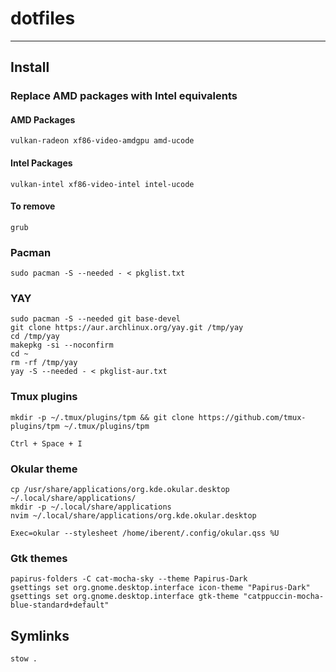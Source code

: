 # dotfiles

---

## Install

### Replace AMD packages with Intel equivalents

#### AMD Packages

    vulkan-radeon xf86-video-amdgpu amd-ucode

#### Intel Packages

    vulkan-intel xf86-video-intel intel-ucode

#### To remove

    grub

### Pacman

    sudo pacman -S --needed - < pkglist.txt

### YAY

    sudo pacman -S --needed git base-devel
    git clone https://aur.archlinux.org/yay.git /tmp/yay
    cd /tmp/yay
    makepkg -si --noconfirm
    cd ~
    rm -rf /tmp/yay
    yay -S --needed - < pkglist-aur.txt

### Tmux plugins

    mkdir -p ~/.tmux/plugins/tpm && git clone https://github.com/tmux-plugins/tpm ~/.tmux/plugins/tpm

    Ctrl + Space + I

### Okular theme

    cp /usr/share/applications/org.kde.okular.desktop ~/.local/share/applications/
    mkdir -p ~/.local/share/applications
    nvim ~/.local/share/applications/org.kde.okular.desktop

    Exec=okular --stylesheet /home/iberent/.config/okular.qss %U

### Gtk themes

    papirus-folders -C cat-mocha-sky --theme Papirus-Dark
    gsettings set org.gnome.desktop.interface icon-theme "Papirus-Dark"
    gsettings set org.gnome.desktop.interface gtk-theme "catppuccin-mocha-blue-standard+default"

## Symlinks

    stow .
